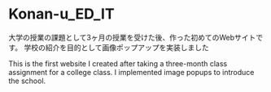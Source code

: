 # Konan-u_ED_IT
大学の授業の課題として3ヶ月の授業を受けた後、作った初めてのWebサイトです。
学校の紹介を目的として画像ポップアップを実装しました

This is the first website I created after taking a three-month class assignment for a college class.
I implemented image popups to introduce the school.
